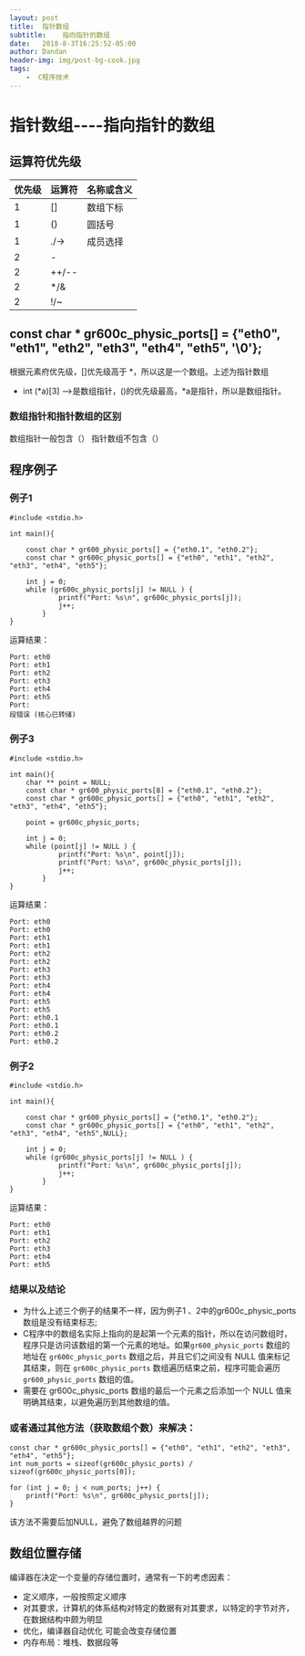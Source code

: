 ```yaml
---
layout: post
title:  指针数组
subtitle:    指向指针的数组
date:   2018-8-3T16:25:52-05:00
author: Dandan
header-img: img/post-bg-cook.jpg
tags:
    -  C程序技术
---
```

# 指针数组----指向指针的数组
## 运算符优先级

优先级 | 运算符 | 名称或含义 | 
---|---|---
1 | [] | 数组下标
1 | () | 圆括号
1 |./->|成员选择
2|-|
2|++/--
2|*/&
2|!/~



## const char * gr600c_physic_ports[] = {"eth0", "eth1", "eth2", "eth3", "eth4", "eth5", '\0'};
根据元素府优先级，[]优先级高于 *，所以这是一个数组。上述为指针数组
- int (*a)[3] -->是数组指针，()的优先级最高，*a是指针，所以是数组指针。

### 数组指针和指针数组的区别
数组指针一般包含（）
指针数组不包含（）
## 程序例子
### 例子1
```
#include <stdio.h>

int main(){

    const char * gr600_physic_ports[] = {"eth0.1", "eth0.2"};
    const char * gr600c_physic_ports[] = {"eth0", "eth1", "eth2", "eth3", "eth4", "eth5"};

    int j = 0;
    while (gr600c_physic_ports[j] != NULL ) {
            printf("Port: %s\n", gr600c_physic_ports[j]);
            j++;
        }
}
```
运算结果：
```
Port: eth0
Port: eth1
Port: eth2
Port: eth3
Port: eth4
Port: eth5
Port:
段错误 (核心已转储)

```

### 例子3
```
#include <stdio.h>

int main(){
    char ** point = NULL;
    const char * gr600_physic_ports[8] = {"eth0.1", "eth0.2"};
    const char * gr600c_physic_ports[] = {"eth0", "eth1", "eth2", "eth3", "eth4", "eth5"};

    point = gr600c_physic_ports;

    int j = 0;
    while (point[j] != NULL ) {
            printf("Port: %s\n", point[j]);
            printf("Port: %s\n", gr600c_physic_ports[j]);
            j++;
        }
}
```
运算结果：
```
Port: eth0
Port: eth0
Port: eth1
Port: eth1
Port: eth2
Port: eth2
Port: eth3
Port: eth3
Port: eth4
Port: eth4
Port: eth5
Port: eth5
Port: eth0.1
Port: eth0.1
Port: eth0.2
Port: eth0.2

```

### 例子2
```
#include <stdio.h>

int main(){

    const char * gr600_physic_ports[] = {"eth0.1", "eth0.2"};
    const char * gr600c_physic_ports[] = {"eth0", "eth1", "eth2", "eth3", "eth4", "eth5",NULL};

    int j = 0;
    while (gr600c_physic_ports[j] != NULL ) {
            printf("Port: %s\n", gr600c_physic_ports[j]);
            j++;
        }
}
```
运算结果：
```
Port: eth0
Port: eth1
Port: eth2
Port: eth3
Port: eth4
Port: eth5
```

### 结果以及结论
- 为什么上述三个例子的结果不一样，因为例子1 、2中的gr600c_physic_ports数组是没有结束标志;  
- C程序中的数组名实际上指向的是起第一个元素的指针，所以在访问数组时，程序只是访问该数组的第一个元素的地址。如果`gr600_physic_ports` 数组的地址在 `gr600c_physic_ports` 数组之后，并且它们之间没有 NULL 值来标记其结束，则在 `gr600c_physic_ports` 数组遍历结束之前，程序可能会遍历 `gr600_physic_ports` 数组的值。  
- 需要在 gr600c_physic_ports 数组的最后一个元素之后添加一个 NULL 值来明确其结束，以避免遍历到其他数组的值。

### 或者通过其他方法（获取数组个数）来解决：

```
const char * gr600c_physic_ports[] = {"eth0", "eth1", "eth2", "eth3", "eth4", "eth5"};
int num_ports = sizeof(gr600c_physic_ports) / sizeof(gr600c_physic_ports[0]);

for (int j = 0; j < num_ports; j++) {
    printf("Port: %s\n", gr600c_physic_ports[j]);
}
```
该方法不需要后加NULL，避免了数组越界的问题

## 数组位置存储
编译器在决定一个变量的存储位置时，通常有一下的考虑因素：
- 定义顺序，一般按照定义顺序
- 对其要求，计算机的体系结构对特定的数据有对其要求，以特定的字节对齐，在数据结构中颇为明显
- 优化，编译器自动优化 可能会改变存储位置
- 内存布局：堆栈、数据段等